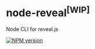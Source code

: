 # node-reveal<sup>[WIP]</sup>
Node CLI for reveal.js

[![NPM version][npm-image]][npm-url]


[npm-url]: https://npmjs.org/package/node-reveal
[npm-image]: https://img.shields.io/npm/v/node-reveal.svg
